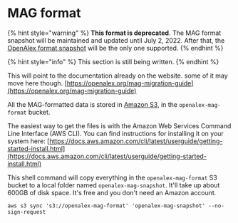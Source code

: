 # MAG format

{% hint style="warning" %}
**This format is deprecated**. The MAG format snapshot will be maintained and updated until July 2, 2022. After that, the [OpenAlex format snapshot](../) will be the only one supported.
{% endhint %}

{% hint style="info" %}
This section is still being written.
{% endhint %}

This will point to the documentation already on the website. some of it may move here though. [https://openalex.org/mag-migration-guide](https://openalex.org/mag-migration-guide)

All the MAG-formatted data is stored in [Amazon S3](https://aws.amazon.com/s3/), in the `openalex-mag-format` bucket.

The easiest way to get the files is with the Amazon Web Services Command Line Interface (AWS CLI). You can find instructions for installing it on your system here: [https://docs.aws.amazon.com/cli/latest/userguide/getting-started-install.html](https://docs.aws.amazon.com/cli/latest/userguide/getting-started-install.html)

This shell command will copy everything in the `openalex-mag-format` S3 bucket to a local folder named `openalex-mag-snapshot`. It'll take up about 600GB of disk space. It's free and you don't need an Amazon account.



```
aws s3 sync 's3://openalex-mag-format' 'openalex-mag-snapshot' --no-sign-request
```







